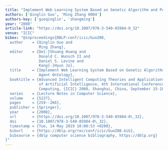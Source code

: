 ```yaml
---
title: "Implement Web Learning System Based on Genetic Algorithm and Pervasive Agent Ontology"
authors: ['Qinglin Guo', 'Ming Zhang 0004']
authors-key: ['guoqinglin', 'zhangming']
year: "2008"
article-link: "https://doi.org/10.1007/978-3-540-85984-0_32"
venue: "ICIC"
bibex: "@inproceedings{DBLP:conf/icic/GuoZ08,
  author    = {Qinglin Guo and
               Ming Zhang},
  editor    = {De{-}Shuang Huang and
               Donald C. Wunsch II and
               Daniel S. Levine and
               Kang{-}Hyun Jo},
  title     = {Implement Web Learning System Based on Genetic Algorithm and Pervasive
               Agent Ontology},
  booktitle = {Advanced Intelligent Computing Theories and Applications. With Aspects
               of Artificial Intelligence, 4th International Conference on Intelligent
               Computing, {ICIC} 2008, Shanghai, China, September 15-18, 2008, Proceedings},
  series    = {Lecture Notes in Computer Science},
  volume    = {5227},
  pages     = {259--266},
  publisher = {Springer},
  year      = {2008},
  url       = {https://doi.org/10.1007/978-3-540-85984-0\_32},
  doi       = {10.1007/978-3-540-85984-0\_32},
  timestamp = {Tue, 14 May 2019 10:00:53 +0200},
  biburl    = {https://dblp.org/rec/conf/icic/GuoZ08.bib},
  bibsource = {dblp computer science bibliography, https://dblp.org}
}"
---
```

